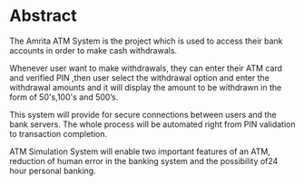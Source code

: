 # Abstract

The Amrita ATM System is the project which is used to access their bank accounts in order to make cash withdrawals.

Whenever user want to make withdrawals, they can enter their ATM card and verified PIN ,then user select the withdrawal option and enter the withdrawal amounts and it will display the amount to be withdrawn in the form of 50's,100's and 500’s. 

This system will provide for secure connections between users and the bank servers. The whole process will be automated right from PIN validation to transaction completion. 

ATM Simulation System will enable two important features of an ATM, reduction of human error in the banking system and the possibility of24 hour personal banking.

